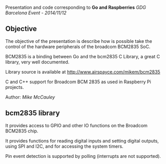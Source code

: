 
Presentation and code corresponding to 
**Go and Raspberries**
*GDG Barcelona Event - 2014/11/12*

## Objective
The objective of the presentation is describe how is possible take the control of the hardware peripherals of the broadcom BCM2835 SoC.

BCM2835 is a binding between Go and the bcm2835 C Library, a great C library, very well documented. 

Library source is available at http://www.airspayce.com/mikem/bcm2835

C and C++ support for Broadcom BCM 2835 as used in Raspberry Pi projects.

Author: *Mike McCauley*

## bcm2835 library
It provides access to GPIO and other IO functions on the Broadcom BCM2835 chip.

It provides functions for reading digital inputs and setting digital outputs, using SPI and I2C, and for accessing the system timers.

Pin event detection is supported by polling (interrupts are not supported).

